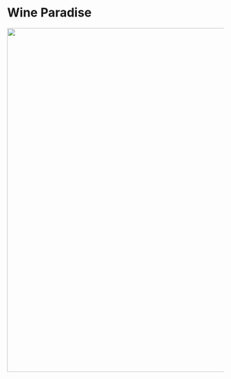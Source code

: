 # Wine Paradise

<img src="https://github.com/AndreaEv18/E-commerce-DApp/tree/main/static" width="800" />